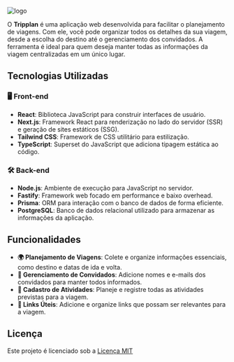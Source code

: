 ![logo](https://i.ibb.co/rMvMvKF/2024-08-01-15-18-09-tripplan-app-vercel-app-a7c0cc65a9f1-removebg-preview.png)

O **Tripplan** é uma aplicação web desenvolvida para facilitar o planejamento de viagens. Com ele, você pode organizar todos os detalhes da sua viagem, desde a escolha do destino até o gerenciamento dos convidados. A ferramenta é ideal para quem deseja manter todas as informações da viagem centralizadas em um único lugar.

## Tecnologias Utilizadas

### 🖥️ Front-end
- **React**: Biblioteca JavaScript para construir interfaces de usuário.
- **Next.js**: Framework React para renderização no lado do servidor (SSR) e geração de sites estáticos (SSG).
- **Tailwind CSS**: Framework de CSS utilitário para estilização.
- **TypeScript**: Superset do JavaScript que adiciona tipagem estática ao código.

### 🛠️ Back-end
- **Node.js**: Ambiente de execução para JavaScript no servidor.
- **Fastify**: Framework web focado em performance e baixo overhead.
- **Prisma**: ORM para interação com o banco de dados de forma eficiente.
- **PostgreSQL**: Banco de dados relacional utilizado para armazenar as informações da aplicação.

## Funcionalidades

- **🌍 Planejamento de Viagens**: Colete e organize informações essenciais, como destino e datas de ida e volta.
- **👥 Gerenciamento de Convidados**: Adicione nomes e e-mails dos convidados para manter todos informados.
- **📝 Cadastro de Atividades**: Planeje e registre todas as atividades previstas para a viagem.
- **🔗 Links Úteis**: Adicione e organize links que possam ser relevantes para a viagem.

## Licença

Este projeto é licenciado sob a [Licença MIT](https://choosealicense.com/licenses/mit/)
